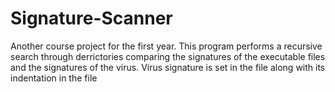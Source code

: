 # Signature-Scanner
Another course project for the first year. This program performs a recursive search through derrictories comparing the signatures of the executable files and the signatures of the virus. Virus signature is set in the file along with its indentation in the file
